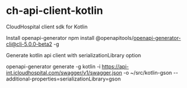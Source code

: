 # ch-api-client-kotlin
 CloudHospital client sdk for Kotlin

Install openapi-generator
npm install @openapitools/openapi-generator-cli@cli-5.0.0-beta2 -g

Generate kotlin api client with serializationLibrary option

openapi-generator generate -g kotlin -i https://api-int.icloudhospital.com/swagger/v1/swagger.json -o ~/src/kotlin-gson --additional-properties=serializationLibrary=gson
